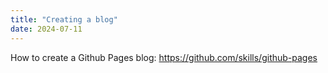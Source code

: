 ```yaml
---
title: "Creating a blog"
date: 2024-07-11
---
```


How to create a Github Pages blog: https://github.com/skills/github-pages
